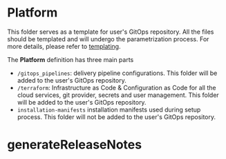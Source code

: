 # Platform

This folder serves as a template for user's GitOps repository.
All the files should be templated and will undergo the parametrization process. For more details, please refer
to [templating](TEMPLATING.md).

The **Platform** definition has three main parts

- `/gitops_pipelines`: delivery pipeline configurations. This folder will be added to the user's GitOps repository.
- `/terraform`: Infrastructure as Code & Configuration as Code for all the cloud services, git provider, secrets and
  user management. This folder will be added to the user's GitOps repository.
- `installation-manifests` installation manifests used during setup process. This folder will not be added to the user's
  GitOps repository.

# generateReleaseNotes
